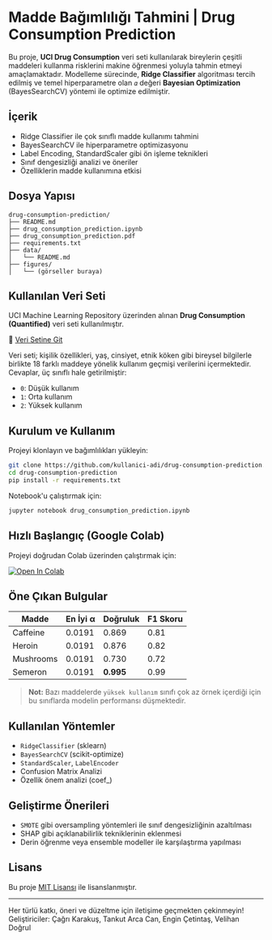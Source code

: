 
# Madde Bağımlılığı Tahmini | Drug Consumption Prediction

Bu proje, **UCI Drug Consumption** veri seti kullanılarak bireylerin çeşitli maddeleri kullanma risklerini makine öğrenmesi yoluyla tahmin etmeyi amaçlamaktadır. Modelleme sürecinde, **Ridge Classifier** algoritması tercih edilmiş ve temel hiperparametre olan `𝛼` değeri **Bayesian Optimization** (BayesSearchCV) yöntemi ile optimize edilmiştir.

## İçerik

- Ridge Classifier ile çok sınıflı madde kullanımı tahmini
- BayesSearchCV ile hiperparametre optimizasyonu
- Label Encoding, StandardScaler gibi ön işleme teknikleri
- Sınıf dengesizliği analizi ve öneriler
- Özelliklerin madde kullanımına etkisi

## Dosya Yapısı

```
drug-consumption-prediction/
├── README.md
├── drug_consumption_prediction.ipynb
├── drug_consumption_prediction.pdf
├── requirements.txt
├── data/
│   └── README.md
├── figures/
│   └── (görseller buraya)
```

## Kullanılan Veri Seti

UCI Machine Learning Repository üzerinden alınan **Drug Consumption (Quantified)** veri seti kullanılmıştır.

🔗 [Veri Setine Git](https://archive.ics.uci.edu/ml/datasets/Drug+consumption+(quantified))

Veri seti; kişilik özellikleri, yaş, cinsiyet, etnik köken gibi bireysel bilgilerle birlikte 18 farklı maddeye yönelik kullanım geçmişi verilerini içermektedir. Cevaplar, üç sınıflı hale getirilmiştir:

- `0`: Düşük kullanım
- `1`: Orta kullanım
- `2`: Yüksek kullanım

## Kurulum ve Kullanım

Projeyi klonlayın ve bağımlılıkları yükleyin:

```bash
git clone https://github.com/kullanici-adi/drug-consumption-prediction.git
cd drug-consumption-prediction
pip install -r requirements.txt
```

Notebook'u çalıştırmak için:
```bash
jupyter notebook drug_consumption_prediction.ipynb
```

## Hızlı Başlangıç (Google Colab)

Projeyi doğrudan Colab üzerinden çalıştırmak için:

[![Open In Colab](https://colab.research.google.com/assets/colab-badge.svg)](https://colab.research.google.com/github/kullanici-adi/drug-consumption-prediction/blob/main/drug_consumption_prediction.ipynb)

## Öne Çıkan Bulgular

| Madde       | En İyi α | Doğruluk | F1 Skoru |
|-------------|----------|----------|----------|
| Caffeine    | 0.0191   | 0.869    | 0.81     |
| Heroin      | 0.0191   | 0.876    | 0.82     |
| Mushrooms   | 0.0191   | 0.730    | 0.72     |
| Semeron     | 0.0191   | **0.995**| 0.99     |

> **Not:** Bazı maddelerde `yüksek kullanım` sınıfı çok az örnek içerdiği için bu sınıflarda modelin performansı düşmektedir.

## Kullanılan Yöntemler

- `RidgeClassifier` (sklearn)
- `BayesSearchCV` (scikit-optimize)
- `StandardScaler`, `LabelEncoder`
- Confusion Matrix Analizi
- Özellik önem analizi (coef_)

## Geliştirme Önerileri

- `SMOTE` gibi oversampling yöntemleri ile sınıf dengesizliğinin azaltılması
- SHAP gibi açıklanabilirlik tekniklerinin eklenmesi
- Derin öğrenme veya ensemble modeller ile karşılaştırma yapılması

## Lisans

Bu proje [MIT Lisansı](LICENSE) ile lisanslanmıştır.

---

Her türlü katkı, öneri ve düzeltme için iletişime geçmekten çekinmeyin!  
Geliştiriciler: Çağrı Karakuş, Tankut Arca Can, Engin Çetintaş, Velihan Doğrul
